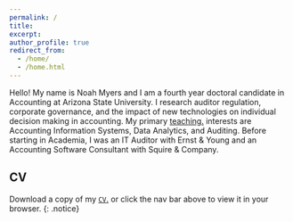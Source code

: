 ```yaml
---
permalink: /
title:
excerpt:
author_profile: true
redirect_from:
  - /home/
  - /home.html
---
```


Hello! My name is Noah Myers and I am a fourth year doctoral candidate in Accounting at Arizona State University. I research auditor regulation, corporate governance, and the impact of new technologies on individual decision making in accounting. My primary <u><a href="/teaching_info/">teaching</a>.</u> interests are Accounting Information Systems, Data Analytics, and Auditing. Before starting in Academia, I was an IT Auditor with Ernst & Young and an Accounting Software Consultant with Squire & Company.  

CV
-----
Download a copy of my <u><a href="/files/cv.pdf">`CV`</a>.</u> or click the nav bar above to view it in your browser.
{: .notice}
